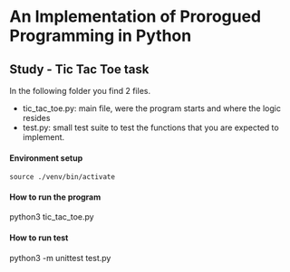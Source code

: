 
# An Implementation of Prorogued Programming in Python
## Study - Tic Tac Toe task

In the following folder you find 2 files.

- tic_tac_toe.py: main file, were the program starts and where the logic resides
- test.py: small test suite to test the functions that you are expected to implement.




#### Environment setup 
```source ./venv/bin/activate```

#### How to run the program
python3 tic_tac_toe.py

#### How to run test
python3 -m unittest test.py